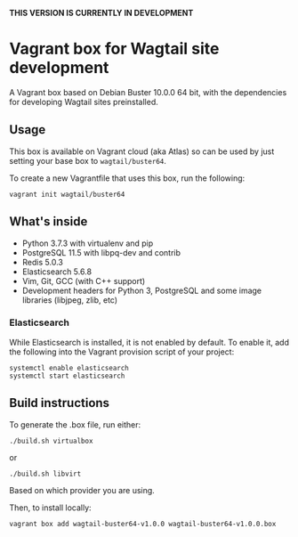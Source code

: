 **THIS VERSION IS CURRENTLY IN DEVELOPMENT**

# Vagrant box for Wagtail site development

A Vagrant box based on Debian Buster 10.0.0 64 bit, with the dependencies for developing Wagtail sites preinstalled.

## Usage

This box is available on Vagrant cloud (aka Atlas) so can be used by just setting your base box to ``wagtail/buster64``.

To create a new Vagrantfile that uses this box, run the following:

```
vagrant init wagtail/buster64
```

## What's inside

 - Python 3.7.3 with virtualenv and pip
 - PostgreSQL 11.5 with libpq-dev and contrib
 - Redis 5.0.3
 - Elasticsearch 5.6.8
 - Vim, Git, GCC (with C++ support)
 - Development headers for Python 3, PostgreSQL and some image libraries (libjpeg, zlib, etc)

### Elasticsearch

While Elasticsearch is installed, it is not enabled by default. To enable it, add the following into the Vagrant provision script of your project:

```
systemctl enable elasticsearch
systemctl start elasticsearch
```

## Build instructions

To generate the .box file, run either:

```
./build.sh virtualbox
```

or 

```
./build.sh libvirt
```

Based on which provider you are using.

Then, to install locally:

```
vagrant box add wagtail-buster64-v1.0.0 wagtail-buster64-v1.0.0.box
```
